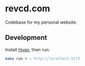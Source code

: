 # revcd.com

Codebase for my personal website.

## Development

Install [Hugo](https://gohugo.io/installation), then run:

```bash
make run # → http://localhost:5173
```
